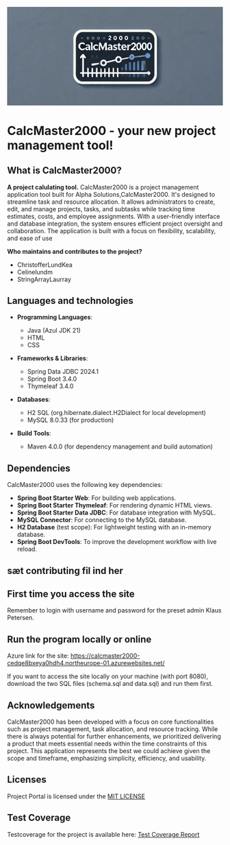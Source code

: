 ![Screenshot](src/main/resources/static/static/images/screenshot.png)

# CalcMaster2000 - your new project management tool!


## What is CalcMaster2000?
**A project calulating tool.**
CalcMaster2000 is a project management application tool built for Alpha Solutions,CalcMaster2000. It's designed to streamline task and resource allocation. It allows administrators to create, edit, and manage projects, tasks, and subtasks while tracking time estimates, costs, and employee assignments. With a user-friendly interface and database integration, the system ensures efficient project oversight and collaboration. The application is built with a focus on flexibility, scalability, and ease of use

**Who maintains and contributes to the project?** 
- ChristofferLundKea
- Celinelundm
- StringArrayLaurray

## Languages and technologies 

- **Programming Languages**:
  - Java (Azul JDK 21)
  - HTML
  - CSS
    
- **Frameworks & Libraries**:
  - Spring Data JDBC 2024.1
  - Spring Boot 3.4.0
  - Thymeleaf 3.4.0
    
- **Databases**:
  - H2 SQL (org.hibernate.dialect.H2Dialect for local development)
  - MySQL 8.0.33 (for production)
    
- **Build Tools**:
  - Maven 4.0.0 (for dependency management and build automation)
    
## Dependencies
CalcMaster2000 uses the following key dependencies:

- **Spring Boot Starter Web**: For building web applications.
- **Spring Boot Starter Thymeleaf**: For rendering dynamic HTML views.
- **Spring Boot Starter Data JDBC**: For database integration with MySQL.
- **MySQL Connector**: For connecting to the MySQL database.
- **H2 Database** (test scope): For lightweight testing with an in-memory database.
- **Spring Boot DevTools**: To improve the development workflow with live reload.

## sæt contributing fil ind her

## First time you access the site
Remember to login with username and password for the preset admin Klaus Petersen.

## Run the program locally or online
Azure link for the site: https://calcmaster2000-cedqe8bxeya0hdh4.northeurope-01.azurewebsites.net/
<div>
If you want to access the site locally on your machine (with port 8080), download the two SQL files (schema.sql and data.sql) and run them first. 

## Acknowledgements
CalcMaster2000 has been developed with a focus on core functionalities such as project management, task allocation, and resource tracking. While there is always potential for further enhancements, we prioritized delivering a product that meets essential needs within the time constraints of this project. This application represents the best we could achieve given the scope and timeframe, emphasizing simplicity, efficiency, and usability.

## Licenses
Project Portal is licensed under the [MIT LICENSE](https://github.com/ChristofferLundKEA/CalcMaster2000/blob/master/LICENSE)

## Test Coverage
Testcoverage for the project is available here: 
[Test Coverage Report](https://christofferlundkea.github.io/CalcMaster2000/test-coverage-report/)
